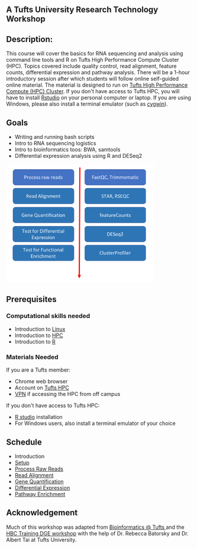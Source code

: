 ## A Tufts University Research Technology Workshop

## Description:
This course will cover the basics for RNA sequencing and analysis using command line tools and R on Tufts High Performance Compute Cluster (HPC). Topics covered include quality control, read alignment, feature counts, differential expression and pathway analysis. There will be a 1-hour introductory session after which students will follow online self-guided online material. The material is designed to run on [Tufts High Performance Compute (HPC) Cluster](https://access.tufts.edu/research-cluster-account). If you don't have access to Tufts HPC, you will have to install [Rstudio](https://rstudio.com) on your personal computer or laptop. If you are using Windows, please also install a terminal emulator (such as [cygwin](https://www.cygwin.com)).

## Goals
- Writing and running bash scripts
- Intro to RNA sequencing logistics
- Intro to bioinformatics toos: BWA, samtools
- Differential expression analysis using R and DESeq2

<img src="img/workflow.png" width="400">

## Prerequisites

### Computational skills needed
- Introduction to [Linux](https://tufts.box.com/s/x9aflewr2qw59pcbgcghbo9muykbi4ju)
- Introduction to [HPC](https://tufts.box.com/s/yubnzxnpih14hd80mbfxqrkdri8s2nws)
- Introduction to [R](https://learn.datacamp.com/courses/free-introduction-to-r)

### Materials Needed
If you are a Tufts member:
- Chrome web browser
- Account on [Tufts HPC](https://access.tufts.edu/research-cluster-account)
- [VPN](https://access.tufts.edu/vpn) if accessing the HPC from off campus

If you don't have access to Tufts HPC:
- [R studio](https://rstudio.com) installation
- For Windows users, also install a terminal emulator of your choice  

## Schedule
- Introduction
- [Setup](lessons/01_Setup.md)
- [Process Raw Reads](lessons/02_Process_Raw_Reads.md)
- [Read Alignment](lessons/03_Read_Alignment.md)
- [Gene Quantification](lessons/04_Gene_Quantification.md)
- [Differential Expression](lessons/05_Differential_Expression.md)
- [Pathway Enrichment](lessons/06_Pathway_Enrichment.md)


## Acknowledgement
Much of this workshop was adapted from [Bioinformatics @ Tufts ](https://sites.tufts.edu/biotools/tutorials/) and the [HBC Training DGE workshop](https://github.com/hbctraining/DGE_workshop) with the help of Dr. Rebecca Batorsky and Dr. Albert Tai at Tufts University.
